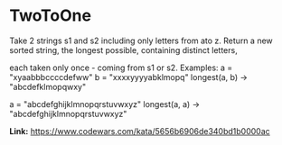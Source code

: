 # TwoToOne

Take 2 strings s1 and s2 including only letters from ato z. Return a new sorted string, the longest possible, containing distinct letters,

each taken only once - coming from s1 or s2.
Examples:
a = "xyaabbbccccdefww"
b = "xxxxyyyyabklmopq"
longest(a, b) -> "abcdefklmopqwxy"

a = "abcdefghijklmnopqrstuvwxyz"
longest(a, a) -> "abcdefghijklmnopqrstuvwxyz"

**Link:** https://www.codewars.com/kata/5656b6906de340bd1b0000ac

